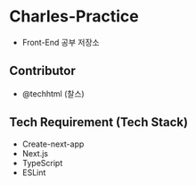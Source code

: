 # Charles-Practice

- Front-End 공부 저장소

## Contributor

- @techhtml (찰스)

## Tech Requirement (Tech Stack)

- Create-next-app
- Next.js
- TypeScript
- ESLint

